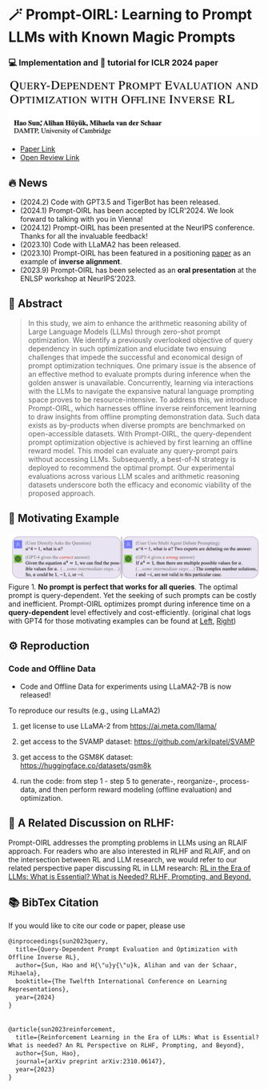 # 🪄 Prompt-OIRL: Learning to Prompt LLMs with Known Magic Prompts

### 💻 Implementation and 📒 tutorial for ICLR 2024 paper 

 ![Image](prompt-oirl-title.png)

- [Paper Link](https://arxiv.org/pdf/2309.06553.pdf)
- [Open Review Link](https://openreview.net/forum?id=N6o0ZtPzTg)

 
## 🔥 News
- (2024.2) Code with GPT3.5 and TigerBot has been released.
- (2024.1) Prompt-OIRL has been accepted by ICLR'2024. We look forward to talking with you in Vienna!
- (2024.12) Prompt-OIRL has been presented at the NeurIPS conference. Thanks for all the invaluable feedback!
- (2023.10) Code with LLaMA2 has been released.
- (2023.10) Prompt-OIRL has been featured in a positioning [paper](https://arxiv.org/pdf/2310.06147.pdf) as an example of **inverse alignment**.
- (2023.9) Prompt-OIRL has been selected as an **oral presentation** at the ENLSP workshop at NeurIPS'2023.

## 📖 Abstract

> In this study, we aim to enhance the arithmetic reasoning ability of Large Language Models (LLMs) through zero-shot prompt optimization. We identify a previously overlooked objective of query dependency in such optimization and elucidate two ensuing challenges that impede the successful and economical design of prompt optimization techniques. One primary issue is the absence of an effective method to evaluate prompts during inference when the golden answer is unavailable. Concurrently, learning via interactions with the LLMs to navigate the expansive natural language prompting space proves to be resource-intensive.
To address this, we introduce Prompt-OIRL, which harnesses offline inverse reinforcement learning to draw insights from offline prompting demonstration data. Such data exists as by-products when diverse prompts are benchmarked on open-accessible datasets. With Prompt-OIRL, the query-dependent prompt optimization objective is achieved by first learning an offline reward model. This model can evaluate any query-prompt pairs without accessing LLMs. Subsequently, a best-of-N strategy is deployed to recommend the optimal prompt. Our experimental evaluations across various LLM scales and arithmetic reasoning datasets underscore both the efficacy and economic viability of the proposed approach.

## 🤔 Motivating Example

![Image](motivatingexample.png)
Figure 1. **No prompt is perfect that works for all queries**. The optimal prompt is query-dependent. Yet the seeking of such prompts can be costly and inefficient. 
    Prompt-OIRL optimizes prompt during inference time on a **query-dependent** level effectively and cost-efficiently.
(original chat logs with GPT4 for those motivating examples can be found at [Left](https://chat.openai.com/share/0f2d11b1-322a-4c47-a877-ad6fbace8179), [Right](https://chat.openai.com/share/15870a47-93c7-4b98-96c8-af0516c0c999))

## ⚙️ Reproduction

### Code and Offline Data
- Code and Offline Data for experiments using LLaMA2-7B is now released!

To reproduce our results (e.g., using LLaMA2)

1. get license to use LLaMA-2 from https://ai.meta.com/llama/

2. get access to the SVAMP dataset: https://github.com/arkilpatel/SVAMP

3. get access to the GSM8K dataset: https://huggingface.co/datasets/gsm8k

4. run the code: from step 1 - step 5 to generate-, reorganize-, process- data, and then perform reward modeling (offline evaluation) and optimization.


## 🚀 A Related Discussion on RLHF:
Prompt-OIRL addresses the prompting problems in LLMs using an RLAIF approach. For readers who are also interested in RLHF and RLAIF, and on the intersection between RL and LLM research, we would refer to our related perspective paper discussing RL in LLM research:
[RL in the Era of LLMs: What is Essential? What is Needed? RLHF, Prompting, and Beyond.](https://arxiv.org/pdf/2310.06147.pdf)




## 📚 BibTex Citation
If you would like to cite our code or paper, please use

```
@inproceedings{sun2023query,
  title={Query-Dependent Prompt Evaluation and Optimization with Offline Inverse RL},
  author={Sun, Hao and H{\"u}y{\"u}k, Alihan and van der Schaar, Mihaela},
  booktitle={The Twelfth International Conference on Learning Representations},
  year={2024}
}


@article{sun2023reinforcement,
  title={Reinforcement Learning in the Era of LLMs: What is Essential? What is needed? An RL Perspective on RLHF, Prompting, and Beyond},
  author={Sun, Hao},
  journal={arXiv preprint arXiv:2310.06147},
  year={2023}
}
